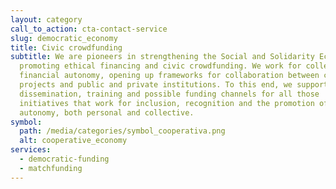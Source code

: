 ```yaml
---
layout: category
call_to_action: cta-contact-service
slug: democratic_economy
title: Civic crowdfunding
subtitle: We are pioneers in strengthening the Social and Solidarity Economy by
  promoting ethical financing and civic crowdfunding. We work for collective
  financial autonomy, opening up frameworks for collaboration between citizen
  projects and public and private institutions. To this end, we support the
  dissemination, training and possible funding channels for all those
  initiatives that work for inclusion, recognition and the promotion of
  autonomy, both personal and collective.
symbol:
  path: /media/categories/symbol_cooperativa.png
  alt: cooperative_economy
services:
  - democratic-funding
  - matchfunding
---
```

